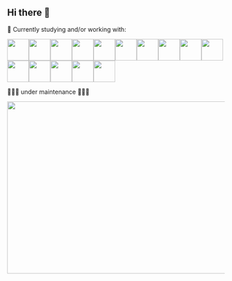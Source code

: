 ## Hi there 👋

📝 Currently studying and/or working with:

<img src="https://cdn.jsdelivr.net/gh/devicons/devicon@latest/icons/angular/angular-original.svg" style="width:50px;"/><img src="https://cdn.jsdelivr.net/gh/devicons/devicon@latest/icons/typescript/typescript-original.svg" style="width:50px;"/><img src="https://cdn.jsdelivr.net/gh/devicons/devicon@latest/icons/azure/azure-original.svg" style="width:50px;"/><img src="https://cdn.jsdelivr.net/gh/devicons/devicon@latest/icons/cassandra/cassandra-original-wordmark.svg" style="width:50px;"/><img src="https://cdn.jsdelivr.net/gh/devicons/devicon@latest/icons/cosmosdb/cosmosdb-original-wordmark.svg" style="width:50px;"/><img src="https://cdn.jsdelivr.net/gh/devicons/devicon@latest/icons/csharp/csharp-original.svg" style="width:50px;"/><img src="https://cdn.jsdelivr.net/gh/devicons/devicon@latest/icons/java/java-original.svg" style="width:50px;"/><img src="https://cdn.jsdelivr.net/gh/devicons/devicon@latest/icons/maven/maven-original.svg" style="width:50px;"/><img src="https://cdn.jsdelivr.net/gh/devicons/devicon@latest/icons/karma/karma-original.svg" style="width:50px;"/><img src="https://cdn.jsdelivr.net/gh/devicons/devicon@latest/icons/tomcat/tomcat-original.svg" style="width:50px;"/><img src="https://cdn.jsdelivr.net/gh/devicons/devicon@latest/icons/sqldeveloper/sqldeveloper-original.svg" style="width:50px;"/><img src="https://cdn.jsdelivr.net/gh/devicons/devicon@latest/icons/putty/putty-original.svg" style="width:50px;"/><img src="https://cdn.jsdelivr.net/gh/devicons/devicon@latest/icons/linux/linux-original.svg" style="width:50px;"/><img src="https://cdn.jsdelivr.net/gh/devicons/devicon@latest/icons/docker/docker-original.svg" style="width:50px;"/><img src="https://cdn.jsdelivr.net/gh/devicons/devicon@latest/icons/git/git-original.svg" style="width:50px;"/>

🚧🚧🚧 under maintenance 🚧🚧🚧

<img src="https://i.pinimg.com/originals/52/c4/d5/52c4d55c27725df1b0a35178ad7cbc08.gif" width="600" height="400" />
          
          
